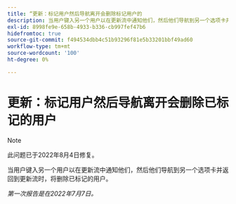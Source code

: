 ```yaml
---
title: “更新：标记用户然后导航离开会删除标记用户的
description: 当用户键入另一个用户以在更新流中通知他们，然后他们导航到另一个选项卡并返回到更新流时，将删除已标记的用户。
exl-id: 8998fe9e-658b-4933-b336-cb997fef47b6
hidefromtoc: true
source-git-commit: f494534dbb4c51b93296f81e5b33201bbf49ad60
workflow-type: tm+mt
source-wordcount: '100'
ht-degree: 0%

---
```


# 更新：标记用户然后导航离开会删除已标记的用户

>[!NOTE]
>
>此问题已于2022年8月4日修复。

当用户键入另一个用户以在更新流中通知他们，然后他们导航到另一个选项卡并返回到更新流时，将删除已标记的用户。

_第一次报告是在2022年7月7日。_
